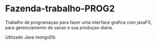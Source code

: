 # Fazenda-trabalho-PROG2

Trabalho de programaçao para fazer uma interface grafica com javaFX, para gerenciamento de vacas e sua produçao diaria.

Utilizado
Java
mongoDb

